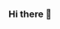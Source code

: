 ### Hi there 👋

<!--
**GitHubUser1024/GitHubUser1024** is a ✨ _special_ ✨ repository because its `README.md` (this file) appears on your GitHub profile.

Here are some ideas to get you started:

- 🔭 I’m currently working on C++ computer programs.
- 🌱 I’m currently learning C++.
- 👯 I’m looking to collaborate on it.
- 🤔 I’m looking for help with do something interesting on the computer.
- 📫 How to reach me: Please send mail to 3075438309@qq.com or totoro_3075@163.com.
- ⚡ Fun fact: C++ is difficult, but it's also interesting. Isn't it?
-Have a good time in GitHub!
-->
